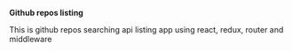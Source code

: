 **Github repos listing**

This is github repos searching api listing app using react, redux, router and middleware
